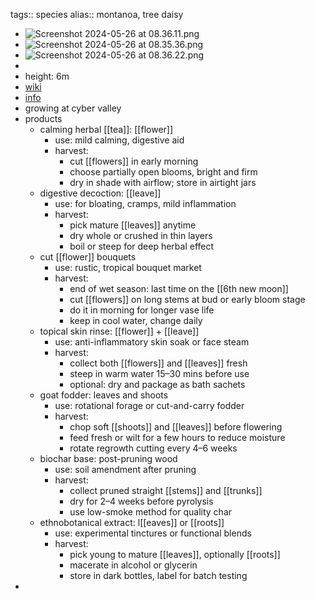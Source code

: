 tags:: species
alias:: montanoa, tree daisy

- ![Screenshot 2024-05-26 at 08.36.11.png](https://peach-geographical-bat-397.mypinata.cloud/ipfs/QmfMg9cEVf7XZZYxi8QRAJg5E79bdvDgecDRXcy6qbthaw)
- ![Screenshot 2024-05-26 at 08.35.36.png](https://peach-geographical-bat-397.mypinata.cloud/ipfs/QmWaJD2Es3RPX6zgPgGzuhTHyXMDTPbgjvUtURxgnqAEgZ)
- ![Screenshot 2024-05-26 at 08.36.22.png](https://peach-geographical-bat-397.mypinata.cloud/ipfs/QmNQ4nYXkY7VC19sZEBsU9G786p3L4QQesdyDd7obmNMTU)
-
- height: 6m
- [wiki](https://en.wikipedia.org/wiki/Montanoa_hibiscifolia)
- [info](http://www.plantsofasia.com/index/montanoa/0-98)
- growing at cyber valley
- products
	- calming herbal [[tea]]: [[flower]]
		- use: mild calming, digestive aid
		- harvest:
			- cut [[flowers]] in early morning
			- choose partially open blooms, bright and firm
			- dry in shade with airflow; store in airtight jars
	- digestive decoction: [[leave]]
		- use: for bloating, cramps, mild inflammation
		- harvest:
			- pick mature [[leaves]] anytime
			- dry whole or crushed in thin layers
			- boil or steep for deep herbal effect
	- cut [[flower]] bouquets
		- use: rustic, tropical bouquet market
		- harvest:
			- end of wet season: last time on the [[6th new moon]]
			- cut [[flowers]] on long stems at bud or early bloom stage
			- do it in morning for longer vase life
			- keep in cool water, change daily
	- topical skin rinse: [[flower]] + [[leave]]
		- use: anti-inflammatory skin soak or face steam
		- harvest:
			- collect both [[flowers]] and [[leaves]] fresh
			- steep in warm water 15–30 mins before use
			- optional: dry and package as bath sachets
	- goat fodder: leaves and shoots
		- use: rotational forage or cut-and-carry fodder
		- harvest:
			- chop soft [[shoots]] and [[leaves]] before flowering
			- feed fresh or wilt for a few hours to reduce moisture
			- rotate regrowth cutting every 4–6 weeks
	- biochar base: post-pruning wood
		- use: soil amendment after pruning
		- harvest:
			- collect pruned straight [[stems]] and [[trunks]]
			- dry for 2–4 weeks before pyrolysis
			- use low-smoke method for quality char
	- ethnobotanical extract: l[[eaves]] or [[roots]]
		- use: experimental tinctures or functional blends
		- harvest:
			- pick young to mature [[leaves]], optionally [[roots]]
			- macerate in alcohol or glycerin
			- store in dark bottles, label for batch testing
-